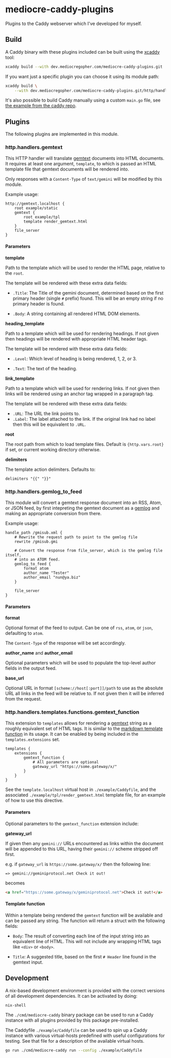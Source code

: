 # mediocre-caddy-plugins

Plugins to the Caddy webserver which I've developed for myself.

## Build

A Caddy binary with these plugins included can be built using the
[xcaddy][xcaddy] tool:

```bash
xcaddy build --with dev.mediocregopher.com/mediocre-caddy-plugins.git
```

If you want just a specific plugin you can choose it using its module path:

```bash
xcaddy build \
    --with dev.mediocregopher.com/mediocre-caddy-plugins.git/http/handlers/templates/functions
```

It's also possible to build Caddy manually using a custom `main.go` file, see
[the example from the caddy repo][caddymain].

[xcaddy]: https://github.com/caddyserver/xcaddy
[caddymain]: https://github.com/caddyserver/caddy/blob/master/cmd/caddy/main.go

## Plugins

The following plugins are implemented in this module.

### http.handlers.gemtext

This HTTP handler will translate [gemtext][gemtext] documents into HTML
documents. It requires at least one argument, `template`, to which is passed an
HTML template file that gemtext documents will be rendered into.

Only responses with a `Content-Type` of `text/gemini` will be modified by this
module.

Example usage:

```text
http://gemtext.localhost {
	root example/static
	gemtext {
		root example/tpl
		template render_gemtext.html
	}
	file_server
}
```

#### Parameters

**template**

Path to the template which will be used to render the HTML page, relative to the
`root`.

The template will be rendered with these extra data fields:

* `.Title`: The Title of the gemini document, determined based on the first
  primary header (single `#` prefix) found. This will be an empty string if no
  primary header is found.

* `.Body`: A string containing all rendered HTML DOM elements.

**heading_template**

Path to a template which will be used for rendering headings. If not given then
headings will be rendered with appropriate HTML header tags.

The template will be rendered with these extra data fields:

* `.Level`: Which level of heading is being rendered, 1, 2, or 3.

* `.Text`: The text of the heading.

**link_template**

Path to a template which will be used for rendering links. If not given then
links will be rendered using an anchor tag wrapped in a paragraph tag.

The template will be rendered with these extra data fields:

* `.URL`: The URL the link points to.
* `.Label`: The label attached to the link. If the original link had no label
  then this will be equivalent to `.URL`.

**root**

The root path from which to load template files. Default is `{http.vars.root}`
if set, or current working directory otherwise.

**delimiters**

The template action delimiters. Defaults to:

```text
delimiters "{{" "}}"
```

### http.handlers.gemlog_to_feed

This module will convert a gemtext response document into an RSS, Atom, or JSON
feed, by first intepreting the gemtext document as a [gemlog][gemlog] and making
an appropriate conversion from there.

Example usage:

```text
handle_path /gmisub.xml {
	# Rewrite the request path to point to the gemlog file
	rewrite /gmisub.gmi

	# Convert the response from file_server, which is the gemlog file itself,
	# into an ATOM feed.
	gemlog_to_feed {
		format atom
		author_name "Tester"
		author_email "nun@ya.biz"
	}

	file_server
}
```

#### Parameters

**format**

Optional format of the feed to output. Can be one of `rss`, `atom`, or `json`,
defaulting to `atom`.

The `Content-Type` of the response will be set accordingly.

**author_name** and **author_email**

Optional parameters which will be used to populate the top-level author fields
in the output feed.

**base_url**

Optional URL in format `[scheme://host[:port]]/path` to use as the absolute URL
all links in the feed will be relative to. If not given then it will be inferred
from the request.

[gemlog]: https://geminiprotocol.net/docs/companion/subscription.gmi

### http.handlers.templates.functions.gemtext_function

This extension to `templates` allows for rendering a [gemtext][gemtext] string
as a roughly equivalent set of HTML tags. It is similar to the [markdown template
function][mdfunc] in its usage. It can be enabled by being included in the
`templates.extensions` set.

```text
templates {
    extensions {
        gemtext_function {
            # All parameters are optional
            gateway_url "https://some.gateway/x/"
        }
    }
}
```

See the `template.localhost` virtual host in `./example/Caddyfile`, and the
associated `./example/tpl/render_gemtext.html` template file, for an example of
how to use this directive.

[mdfunc]: https://caddyserver.com/docs/modules/http.handlers.templates#markdown

#### Parameters

Optional parameters to the `gemtext_function` extension include:

**gateway_url**

If given then any `gemini://` URLs encountered as links within
the document will be appended to this URL, having their `gemini://` scheme
stripped off first.

e.g. if `gateway_url` is `https://some.gateway/x/` then the following line:

```text
=> gemini://geminiprotocol.net Check it out!
```

becomes

```html
<a href="https://some.gateway/x/geminiprotocol.net">Check it out!</a>
```

#### Template function

Within a template being rendered the `gemtext` function will be available and
can be passed any string. The function will return a struct with the following
fields:

* `Body`: The result of converting each line of the input string into an
  equivalent line of HTML. This will not include any wrapping HTML tags like
  `<div>` or `<body>`.

* `Title`: A suggested title, based on the first `# Header` line found in the
  gemtext input.

[gemtext]: https://geminiprotocol.net/docs/gemtext.gmi

## Development

A nix-based development environment is provided with the correct versions of all
development dependencies. It can be activated by doing:

```bash
nix-shell
```

The `./cmd/mediocre-caddy` binary package can be used to run a Caddy instance
with all plugins provided by this package pre-installed.

The Caddyfile `./example/Caddyfile` can be used to spin up a Caddy instance with
various virtual-hosts predefined with useful configurations for testing. See
that file for a description of the available virtual hosts.

```bash
go run ./cmd/mediocre-caddy run --config ./example/Caddyfile
```
